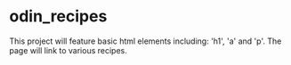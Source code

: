 # odin_recipes

This project will feature basic html elements including: 'h1', 'a' and 'p'.
The page will link to various recipes.